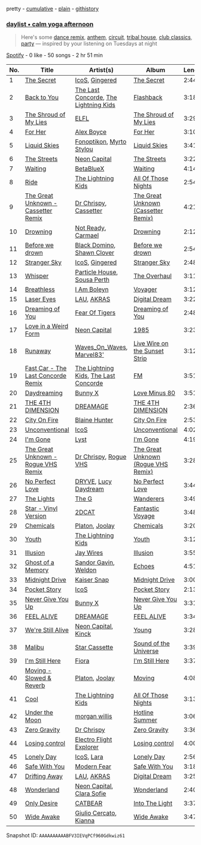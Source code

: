 pretty - [cumulative](/playlists/cumulative/37i9dQZF1EP6YuccBxUcC1.md) - [plain](/playlists/plain/37i9dQZF1EP6YuccBxUcC1) - [githistory](https://github.githistory.xyz/mdn522/spotify-playlist-archive/blob/main/playlists/plain/37i9dQZF1EP6YuccBxUcC1)

### [daylist • calm yoga afternoon](https://open.spotify.com/playlist/37i9dQZF1EP6YuccBxUcC1)

> Here's some <a href="spotify:playlist:37i9dQZF1EIfgH8zNEvTEx">dance remix</a>, <a href="spotify:playlist:37i9dQZF1EIdnaHSrLdelB">anthem</a>, <a href="spotify:playlist:37i9dQZF1EIge5qLgRqyhC">circuit</a>, <a href="spotify:playlist:37i9dQZF1EIfQajB6XcU1O">tribal house</a>, <a href="spotify:playlist:37i9dQZF1EIh9CYYxlmhTV">club classics</a>, <a href="spotify:playlist:37i9dQZF1EIdzRg9sDFEY3">party</a> — inspired by your listening on Tuesdays at night

[Spotify](https://open.spotify.com/user/spotify) - 0 like - 50 songs - 2 hr 51 min

| No. | Title | Artist(s) | Album | Length |
|---|---|---|---|---|
| 1 | [The Secret](https://open.spotify.com/track/4rEBdCJ2U1uVcgx37G9U2z) | [IcoS](https://open.spotify.com/artist/41GQStG7yqyPqbOKvouab8), [Gingered](https://open.spotify.com/artist/5i14DPdn0eV3JQifWD0PpZ) | [The Secret](https://open.spotify.com/album/1cSaYngEub7puXLehMZaWW) | 2:44 |
| 2 | [Back to You](https://open.spotify.com/track/2Hze9msIUNnpFoMW43WanL) | [The Last Concorde](https://open.spotify.com/artist/2KUatsujkauMbv3nhBQzbY), [The Lightning Kids](https://open.spotify.com/artist/5swU5DPjch0LugnGOAmjgD) | [Flashback](https://open.spotify.com/album/4UOvVM19PJe6wQI4lXOqyz) | 3:18 |
| 3 | [The Shroud of My Lies](https://open.spotify.com/track/3yB6ZeEP8vMc67oR5nG8CR) | [ELFL](https://open.spotify.com/artist/72xDdmrHFi38fW3rdLzvnU) | [The Shroud of My Lies](https://open.spotify.com/album/2Ltps9vo5sezXIKEVOHefy) | 3:29 |
| 4 | [For Her](https://open.spotify.com/track/2pI8dbVwH9TgpGO2u5ajhT) | [Alex Boyce](https://open.spotify.com/artist/2dCpKAtbTTvGxNSyw4jMPA) | [For Her](https://open.spotify.com/album/65Hdz5wcZXmh3JFzCWYLfs) | 3:10 |
| 5 | [Liquid Skies](https://open.spotify.com/track/6v16ooRa4BRIAvRzzPNE0x) | [Fonoptikon](https://open.spotify.com/artist/030eWcbc2H0hgO0WQ2KprC), [Myrto Stylou](https://open.spotify.com/artist/7bnIuotJBRJH8WdGpUENMj) | [Liquid Skies](https://open.spotify.com/album/2XIBQBab1jU5vwlOKaxNAG) | 3:41 |
| 6 | [The Streets](https://open.spotify.com/track/2oJCjuXXdgnbvnOE5w6lqW) | [Neon Capital](https://open.spotify.com/artist/7oat0qyfHf6VP8SnMwSN0J) | [The Streets](https://open.spotify.com/album/74rpA1HuNg4n3Oai8tD1dg) | 3:22 |
| 7 | [Waiting](https://open.spotify.com/track/54koXwk3yVhAO2GKsl5Yu5) | [BetaBlueX](https://open.spotify.com/artist/6KI23aYyw4EvGbksOiqKTD) | [Waiting](https://open.spotify.com/album/5HAArJNdjbRhG3IESGI24B) | 4:14 |
| 8 | [Ride](https://open.spotify.com/track/46x3Ksb1NunvbFMMB3oqax) | [The Lightning Kids](https://open.spotify.com/artist/5swU5DPjch0LugnGOAmjgD) | [All Of Those Nights](https://open.spotify.com/album/1I4idqFg9UVl8rjL2mx4tU) | 2:54 |
| 9 | [The Great Unknown \- Cassetter Remix](https://open.spotify.com/track/261pyHS9eECMSbnXYd3AdD) | [Dr Chrispy](https://open.spotify.com/artist/0LNNjXc8PMvMql8WcfPWpy), [Cassetter](https://open.spotify.com/artist/6rzOP8pWzUuXlniCGCtrcE) | [The Great Unknown \(Cassetter Remix\)](https://open.spotify.com/album/7i3MZF3FZQMslZX0HWnXjW) | 4:21 |
| 10 | [Drowning](https://open.spotify.com/track/3dXiw4UN6g2ElCOseACoXC) | [Not Ready](https://open.spotify.com/artist/2xy4WMXLqFIQzR2ipDGpqE), [Carmael](https://open.spotify.com/artist/2APlBO5Iv5fWqLTuEqNTMd) | [Drowning](https://open.spotify.com/album/2Z1HCpFOcfzaiES6OItHAH) | 2:12 |
| 11 | [Before we drown](https://open.spotify.com/track/3cxahvqkfsJZ650WcwBaBI) | [Black Domino](https://open.spotify.com/artist/6BDngwe9dcvrkw4ex9cqsb), [Shawn Clover](https://open.spotify.com/artist/2aGCjCxs8Te8l8I4O8yDXo) | [Before we drown](https://open.spotify.com/album/6VDfNMdzObITZxle2Nc7Ko) | 2:54 |
| 12 | [Stranger Sky](https://open.spotify.com/track/5D7nVNjAH8raxEy3OyIqdN) | [IcoS](https://open.spotify.com/artist/41GQStG7yqyPqbOKvouab8), [Gingered](https://open.spotify.com/artist/5i14DPdn0eV3JQifWD0PpZ) | [Stranger Sky](https://open.spotify.com/album/3sIZH2UjDymM8FqrkmQMGO) | 2:48 |
| 13 | [Whisper](https://open.spotify.com/track/0M8UdjrrTUfQxxRRBlhorR) | [Particle House](https://open.spotify.com/artist/4R2DybM5OIPMBklyGe0ZKS), [Sousa Perth](https://open.spotify.com/artist/2twLUN5r3RKtQveTaZ0BFu) | [The Overhaul](https://open.spotify.com/album/0hvdGqewPDQtBSsApZU2P1) | 3:11 |
| 14 | [Breathless](https://open.spotify.com/track/580imNKAF7i8xfmeLAyI5T) | [I Am Boleyn](https://open.spotify.com/artist/1tX2U6Uh4Iz8gowpGY5PUn) | [Voyager](https://open.spotify.com/album/2awe9zmy68d7Gzl1qBBuwo) | 3:12 |
| 15 | [Laser Eyes](https://open.spotify.com/track/4NpPqY56YEdy0uUIxl9ukJ) | [LAU](https://open.spotify.com/artist/3i1ZPTMkrfR7cAHBY77Bz4), [AKRAS](https://open.spotify.com/artist/526l83JGpr5wgOKWHVSnWN) | [Digital Dream](https://open.spotify.com/album/0N02KHlptrmUAdL3zASRZp) | 3:22 |
| 16 | [Dreaming of You](https://open.spotify.com/track/34REHHPTETypnI128z3l8S) | [Fear Of Tigers](https://open.spotify.com/artist/2eMdch9qwgd4eJoU4Wgsuy) | [Dreaming of You](https://open.spotify.com/album/1V3uR8xKvuomIZ4BMdoVH6) | 2:48 |
| 17 | [Love in a Weird Form](https://open.spotify.com/track/3xfXZAYBHOE4Lo8pUcPLXh) | [Neon Capital](https://open.spotify.com/artist/7oat0qyfHf6VP8SnMwSN0J) | [1985](https://open.spotify.com/album/1XwgfPzzkiFkDa7YtfbXhV) | 3:23 |
| 18 | [Runaway](https://open.spotify.com/track/03t230cLtAMtN6ieCeVhcn) | [Waves\_On\_Waves](https://open.spotify.com/artist/4l1KlqrM9fywoEDVKKiR9u), [Marvel83'](https://open.spotify.com/artist/31b6PTO6eCjLsm85tvkgXz) | [Live Wire on the Sunset Strip](https://open.spotify.com/album/0pmyT1Ps9ElMaEVoxDK2s2) | 3:12 |
| 19 | [Fast Car \- The Last Concorde Remix](https://open.spotify.com/track/4WWBjuhUNzxiUw5uh55zCw) | [The Lightning Kids](https://open.spotify.com/artist/5swU5DPjch0LugnGOAmjgD), [The Last Concorde](https://open.spotify.com/artist/2KUatsujkauMbv3nhBQzbY) | [FM](https://open.spotify.com/album/2C9S3kCK5YUq5pQRW5ptbJ) | 3:51 |
| 20 | [Daydreaming](https://open.spotify.com/track/4ojz5M2JZVMDgsBsnmWuoS) | [Bunny X](https://open.spotify.com/artist/1Jm30qu7cd4QfXkJSoYL6y) | [Love Minus 80](https://open.spotify.com/album/0D4LYaOVYjLXs2zjQlgQro) | 3:51 |
| 21 | [THE 4TH DIMENSION](https://open.spotify.com/track/4ZLWfBKuDDXLzDEuhn0GeL) | [DREAMAGE](https://open.spotify.com/artist/27BROQXGbMJosxflFCRvme) | [THE 4TH DIMENSION](https://open.spotify.com/album/0khsH5ClOSkWDZgswgwsol) | 2:36 |
| 22 | [City On Fire](https://open.spotify.com/track/6yiwGkAxL5yZcmz3kVkmee) | [Blaine Hunter](https://open.spotify.com/artist/4ooxmWRSUJwgvdCTqhhNFE) | [City On Fire](https://open.spotify.com/album/4cN36JUaPSQU5RiOhXqUQI) | 2:53 |
| 23 | [Unconventional](https://open.spotify.com/track/70PsM2jzGrmPPN8zbUDLBq) | [IcoS](https://open.spotify.com/artist/41GQStG7yqyPqbOKvouab8) | [Unconventional](https://open.spotify.com/album/4AM3nycL2VtRORdXQEQRVV) | 4:02 |
| 24 | [I'm Gone](https://open.spotify.com/track/4dglwCrHKo9hAkxoE4Wwag) | [Lyst](https://open.spotify.com/artist/2P8SY4USMzQn1mOmaJX9WS) | [I'm Gone](https://open.spotify.com/album/7G1zQHHAE95Mrdu6RS2pRL) | 4:19 |
| 25 | [The Great Unknown \- Rogue VHS Remix](https://open.spotify.com/track/4dcqR4A3aTq5kAKJLsKkAE) | [Dr Chrispy](https://open.spotify.com/artist/0LNNjXc8PMvMql8WcfPWpy), [Rogue VHS](https://open.spotify.com/artist/55DhV9I8VahoWvpa3QMPP5) | [The Great Unknown \(Rogue VHS Remix\)](https://open.spotify.com/album/1qD4t2n2sFPp3ZGIOrALx6) | 3:28 |
| 26 | [No Perfect Love](https://open.spotify.com/track/25st4EdwS7dGdeTeeuVlJt) | [DRYVE](https://open.spotify.com/artist/56Adjcmdh6qICMhFUOuPER), [Lucy Daydream](https://open.spotify.com/artist/0RQEMnWcCrVW4vkPFbAVsg) | [No Perfect Love](https://open.spotify.com/album/0GxAgZrg3IFBpT41C10IsO) | 3:44 |
| 27 | [The Lights](https://open.spotify.com/track/4q8pqeaJhBdXUiEfnQBwYX) | [The G](https://open.spotify.com/artist/6efaB8Z4oqKHAdrdf578jJ) | [Wanderers](https://open.spotify.com/album/77CsoFgj7Zu0bPwiKKv3pa) | 3:49 |
| 28 | [Star \- Vinyl Version](https://open.spotify.com/track/55DNwS8KCJ55DBexAaiRqs) | [2DCAT](https://open.spotify.com/artist/78CkUkpoNpLZbnIOv00M6Q) | [Fantastic Voyage](https://open.spotify.com/album/4G7O5rzDmga854KWH2cP8Q) | 3:48 |
| 29 | [Chemicals](https://open.spotify.com/track/2fCkOcDKeh2vsn2LzlhQhN) | [Platon](https://open.spotify.com/artist/1ThFfXSuqEg0SDhZNZMQoe), [Joolay](https://open.spotify.com/artist/130rCXd8ham6R69mepyJaH) | [Chemicals](https://open.spotify.com/album/78xfTEEOrFsZqeFu2OSn6h) | 3:20 |
| 30 | [Youth](https://open.spotify.com/track/0cV5FdX1fEtoe5t0Zb0zdV) | [The Lightning Kids](https://open.spotify.com/artist/5swU5DPjch0LugnGOAmjgD) | [Youth](https://open.spotify.com/album/5pY3DLVpBaJ7ZNTlEIWmee) | 3:12 |
| 31 | [Illusion](https://open.spotify.com/track/6IPVdOf3bdlyYQKwkiCuix) | [Jay Wires](https://open.spotify.com/artist/2kykgDmrb5YmN0zORjTOf9) | [Illusion](https://open.spotify.com/album/2JX40MZAaBnSVOXxpvrc3e) | 3:55 |
| 32 | [Ghost of a Memory](https://open.spotify.com/track/2SYjchcmVHmMs5CIEntU2e) | [Sandor Gavin](https://open.spotify.com/artist/3WdYHvFVTB7OeUODdtrSfM), [Weldon](https://open.spotify.com/artist/1Xe7Nymf6pFCeKUEfqMp5d) | [Echoes](https://open.spotify.com/album/1mpjNbYEuMK9cU0zFEPMKA) | 4:51 |
| 33 | [Midnight Drive](https://open.spotify.com/track/7efjLvYTz83QZlvG655mgB) | [Kaiser Snap](https://open.spotify.com/artist/6jDDLDKhMmZcUBjdmRaXDG) | [Midnight Drive](https://open.spotify.com/album/5T3JwnUukObEMWaJfdTEkd) | 3:00 |
| 34 | [Pocket Story](https://open.spotify.com/track/2PFdBTqh0hhGfOJ7d9uxLe) | [IcoS](https://open.spotify.com/artist/41GQStG7yqyPqbOKvouab8) | [Pocket Story](https://open.spotify.com/album/2cSYEF3w5IW8PFx1DM5XdK) | 2:13 |
| 35 | [Never Give You Up](https://open.spotify.com/track/1Dl3FlKnvlMY14SDOFCvXo) | [Bunny X](https://open.spotify.com/artist/1Jm30qu7cd4QfXkJSoYL6y) | [Never Give You Up](https://open.spotify.com/album/50D1BwhQgkjSijBKZy6N55) | 3:31 |
| 36 | [FEEL ALIVE](https://open.spotify.com/track/2PsgIokFwDanTAiHLP2fD9) | [DREAMAGE](https://open.spotify.com/artist/27BROQXGbMJosxflFCRvme) | [FEEL ALIVE](https://open.spotify.com/album/7jmkawGwrQs6SbZa2bR6Gg) | 3:34 |
| 37 | [We're Still Alive](https://open.spotify.com/track/7mya4wugryq6QhvQyuWfxn) | [Neon Capital](https://open.spotify.com/artist/7oat0qyfHf6VP8SnMwSN0J), [Kinck](https://open.spotify.com/artist/3WIqCpjYUrR2Bt9rFYNaej) | [Young](https://open.spotify.com/album/5N3xdl8DaXXedlMd79ZsNW) | 3:28 |
| 38 | [Malibu](https://open.spotify.com/track/4Vuiizpe9kXnwxS8mUG9Qq) | [Star Cassette](https://open.spotify.com/artist/6MDOIbIoMU6Mwf90DzccQy) | [Sound of the Universe](https://open.spotify.com/album/4VNqxrJRnHWEdNEZ2sSPx2) | 3:39 |
| 39 | [I'm Still Here](https://open.spotify.com/track/0rOgiYzoRgALvvr8nfy2Z7) | [Fiora](https://open.spotify.com/artist/2r7POU2f5jV6x3k4vsNwrM) | [I'm Still Here](https://open.spotify.com/album/7dRNyOlDughNdAZeOv0Nu2) | 3:37 |
| 40 | [Moving \- Slowed & Reverb](https://open.spotify.com/track/5VHj1FnhMo8R7W5QMJVfDy) | [Platon](https://open.spotify.com/artist/1ThFfXSuqEg0SDhZNZMQoe), [Joolay](https://open.spotify.com/artist/130rCXd8ham6R69mepyJaH) | [Moving](https://open.spotify.com/album/6RaZ7AzLaQ9Ii06dSwmU0X) | 4:08 |
| 41 | [Cool](https://open.spotify.com/track/5xPCZq91TilBLWrPv2u1x9) | [The Lightning Kids](https://open.spotify.com/artist/5swU5DPjch0LugnGOAmjgD) | [All Of Those Nights](https://open.spotify.com/album/1I4idqFg9UVl8rjL2mx4tU) | 3:13 |
| 42 | [Under the Moon](https://open.spotify.com/track/6rTPaRQs3iOEn7a7tVdVoJ) | [morgan willis](https://open.spotify.com/artist/5IZbdt2MGHmctVQMtEocxI) | [Hotline Summer](https://open.spotify.com/album/2hMwDWtaqSOTcuhgEjPuFO) | 3:06 |
| 43 | [Zero Gravity](https://open.spotify.com/track/3av7Rs08pomGNGln23ZNqz) | [Dr Chrispy](https://open.spotify.com/artist/0LNNjXc8PMvMql8WcfPWpy) | [Zero Gravity](https://open.spotify.com/album/6C1N0OxpemzjjFhrLOZuJV) | 3:36 |
| 44 | [Losing control](https://open.spotify.com/track/4l4zT6hUey2jvvoZ6AbE39) | [Electro Flight Explorer](https://open.spotify.com/artist/0MUyZV4KAnSkm1fK6U72fp) | [Losing control](https://open.spotify.com/album/2NsHGJANcITkDZvPCJNLhW) | 4:00 |
| 45 | [Lonely Day](https://open.spotify.com/track/1XinEvT0MeHJFezyGaxYr8) | [IcoS](https://open.spotify.com/artist/41GQStG7yqyPqbOKvouab8), [Lara](https://open.spotify.com/artist/1ho5agioirjUoIqa69feqe) | [Lonely Day](https://open.spotify.com/album/45eQ6AxWyU5dsvntWFOUtx) | 2:56 |
| 46 | [Safe With You](https://open.spotify.com/track/5jmqkUQr0VMYxKZz3ZMm7i) | [Modern Fear](https://open.spotify.com/artist/56CZgVOLcJWCgmyVeBZD3L) | [Safe With You](https://open.spotify.com/album/60aEyJJ73IBGCMOPf5zh9w) | 3:18 |
| 47 | [Drifting Away](https://open.spotify.com/track/0XTlyTUawc7bSUMCJEWHxT) | [LAU](https://open.spotify.com/artist/3i1ZPTMkrfR7cAHBY77Bz4), [AKRAS](https://open.spotify.com/artist/526l83JGpr5wgOKWHVSnWN) | [Digital Dream](https://open.spotify.com/album/0N02KHlptrmUAdL3zASRZp) | 3:25 |
| 48 | [Wonderland](https://open.spotify.com/track/1pyQAmfx3VLbk6dvod0JhQ) | [Neon Capital](https://open.spotify.com/artist/7oat0qyfHf6VP8SnMwSN0J), [Clara Sofie](https://open.spotify.com/artist/1adncZQpQ0JKUUCTJyPho4) | [Wonderland](https://open.spotify.com/album/0CCTydUQfVmUEj8JGYfP9K) | 2:40 |
| 49 | [Only Desire](https://open.spotify.com/track/6DkODHj5St71ar034Xwz8s) | [CATBEAR](https://open.spotify.com/artist/2VcMAUD65hHSitLhcbyjIS) | [Into The Light](https://open.spotify.com/album/1EAQLMjEdI4bNY9xGW6BRI) | 3:37 |
| 50 | [Wide Awake](https://open.spotify.com/track/2WvKSkfCoOau0Or15a6bQo) | [Giulio Cercato](https://open.spotify.com/artist/4OG7H62vBbYXcQeHCUPsYm), [Kianna](https://open.spotify.com/artist/4tJczTPdBeIqo1TwhzYoGt) | [Wide Awake](https://open.spotify.com/album/09oWMaq9khdSSkxNyB08v2) | 3:47 |

Snapshot ID: `AAAAAAAAAABFV3IEVqPCf960Gdkwiz61`
